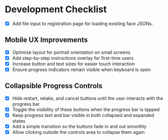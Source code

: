 # Development Checklist

- [x] Add file input to registration page for loading existing face JSONs.

## Mobile UX Improvements
- [x] Optimize layout for portrait orientation on small screens
- [x] Add step-by-step instructions overlay for first-time users
- [x] Increase button and text sizes for easier touch interaction
- [x] Ensure progress indicators remain visible when keyboard is open

## Collapsible Progress Controls
- [x] Hide restart, retake, and cancel buttons until the user interacts with the progress bar
- [x] Toggle the visibility of these buttons when the progress bar is tapped
- [x] Keep progress text and bar visible in both collapsed and expanded states
- [x] Add a simple transition so the buttons fade in and out smoothly
- [x] Allow clicking outside the controls area to collapse them again
